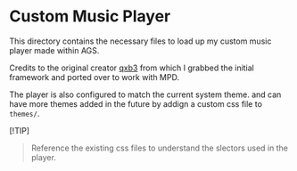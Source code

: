 # Custom Music Player

This directory contains the necessary files to load up my custom music player made within AGS.

Credits to the original creator [qxb3](https://github.com/qxb3) from which I grabbed the initial framework and ported over to work with MPD.

The player is also configured to match the current system theme. and can have more themes added in the future by addign a custom css file to `themes/`.

[!TIP]
> Reference the existing css files to understand the slectors used in the player.
